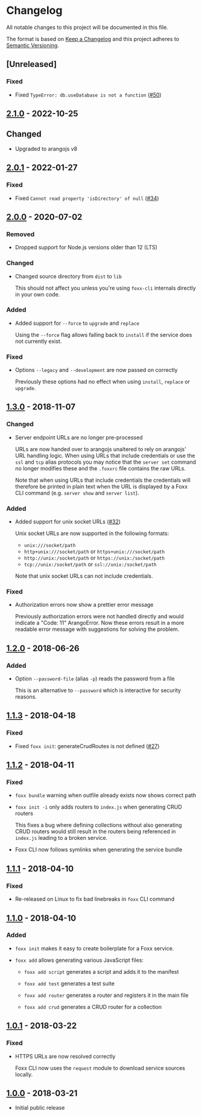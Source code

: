 # Changelog

All notable changes to this project will be documented in this file.

The format is based on [Keep a Changelog](http://keepachangelog.com/en/1.0.0/)
and this project adheres to [Semantic Versioning](http://semver.org/spec/v2.0.0.html).

## [Unreleased]

### Fixed

- Fixed `TypeError: db.useDatabase is not a function` ([#50](https://github.com/arangodb/foxx-cli/issues/50))

## [2.1.0] - 2022-10-25

## Changed

- Upgraded to arangojs v8

## [2.0.1] - 2022-01-27

### Fixed

- Fixed `Cannot read property 'isDirectory' of null` ([#34](https://github.com/arangodb/foxx-cli/issues/34))

## [2.0.0] - 2020-07-02

### Removed

- Dropped support for Node.js versions older than 12 (LTS)

### Changed

- Changed source directory from `dist` to `lib`

  This should not affect you unless you're using `foxx-cli` internals directly
  in your own code.

### Added

- Added support for `--force` to `upgrade` and `replace`

  Using the `--force` flag allows falling back to `install` if the service
  does not currently exist.

### Fixed

- Options `--legacy` and `--development` are now passed on correctly

  Previously these options had no effect when using `install`, `replace`
  or `upgrade`.

## [1.3.0] - 2018-11-07

### Changed

- Server endpoint URLs are no longer pre-processed

  URLs are now handed over to arangojs unaltered to rely on arangojs' URL handling
  logic. When using URLs that include credentials or use the `ssl` and `tcp`
  alias protocols you may notice that the `server set` command no longer modifies
  these and the `.foxxrc` file contains the raw URLs.

  Note that when using URLs that include credentials the credentials will therefore
  be printed in plain text when the URL is displayed by a Foxx CLI command (e.g.
  `server show` and `server list`).

### Added

- Added support for unix socket URLs ([#32](https://github.com/arangodb/foxx-cli/issues/32))

  Unix socket URLs are now supported in the following formats:

  - `unix:///socket/path`
  - `http+unix:///socket/path` or `https+unix:///socket/path`
  - `http://unix:/socket/path` or `https://unix:/socket/path`
  - `tcp://unix:/socket/path` or `ssl://unix:/socket/path`

  Note that unix socket URLs can not include credentials.

### Fixed

- Authorization errors now show a prettier error message

  Previously authorization errors were not handled directly and would indicate
  a "Code: 11" ArangoError. Now these errors result in a more readable error
  message with suggestions for solving the problem.

## [1.2.0] - 2018-06-26

### Added

- Option `--password-file` (alias `-p`) reads the password from a file

  This is an alternative to `--password` which is interactive for security reasons.

## [1.1.3] - 2018-04-18

### Fixed

- Fixed `foxx init`: generateCrudRoutes is not defined ([#27](https://github.com/arangodb/foxx-cli/issues/27))

## [1.1.2] - 2018-04-11

### Fixed

- `foxx bundle` warning when outfile already exists now shows correct path

- `foxx init -i` only adds routers to `index.js` when generating CRUD routers

  This fixes a bug where defining collections without also generating CRUD routers
  would still result in the routers being referenced in `index.js` leading to a
  broken service.

- Foxx CLI now follows symlinks when generating the service bundle

## [1.1.1] - 2018-04-10

### Fixed

- Re-released on Linux to fix bad linebreaks in `foxx` CLI command

## [1.1.0] - 2018-04-10

### Added

- `foxx init` makes it easy to create boilerplate for a Foxx service.

- `foxx add` allows generating various JavaScript files:

  - `foxx add script` generates a script and adds it to the manifest

  - `foxx add test` generates a test suite

  - `foxx add router` generates a router and registers it in the main file

  - `foxx add crud` generates a CRUD router for a collection

## [1.0.1] - 2018-03-22

### Fixed

- HTTPS URLs are now resolved correctly

  Foxx CLI now uses the `request` module to download service sources locally.

## [1.0.0] - 2018-03-21

- Initial public release

[2.1.0]: https://github.com/arangodb/foxx-cli/compare/v2.0.1...v2.1.0
[2.0.1]: https://github.com/arangodb/foxx-cli/compare/v2.0.0...v2.0.1
[2.0.0]: https://github.com/arangodb/foxx-cli/compare/v1.3.0...v2.0.0
[1.3.0]: https://github.com/arangodb/foxx-cli/compare/v1.2.0...v1.3.0
[1.2.0]: https://github.com/arangodb/foxx-cli/compare/v1.1.3...v1.2.0
[1.1.3]: https://github.com/arangodb/foxx-cli/compare/v1.1.2...v1.1.3
[1.1.2]: https://github.com/arangodb/foxx-cli/compare/v1.1.1...v1.1.2
[1.1.1]: https://github.com/arangodb/foxx-cli/compare/v1.1.0...v1.1.1
[1.1.0]: https://github.com/arangodb/foxx-cli/compare/v1.0.1...v1.1.0
[1.0.1]: https://github.com/arangodb/foxx-cli/compare/v1.0.0...v1.0.1
[1.0.0]: https://github.com/arangodb/foxx-cli/compare/v0.3.1...v1.0.0
